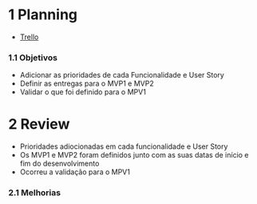# 1 Planning

- [Trello](https://trello.com/b/KqnlhBTh/kanban-quadro-modelo)

### 1.1 Objetivos

- Adicionar as prioridades de cada Funcionalidade e User Story
- Definir as entregas para o MVP1 e MVP2
- Validar o que foi definido para o MPV1

# 2 Review

- Prioridades adiocionadas em cada funcionalidade e User Story
- Os MVP1 e MVP2 foram definidos junto com as suas datas de início e fim do desenvolvimento
- Ocorreu a validação para o MPV1

### 2.1 Melhorias
